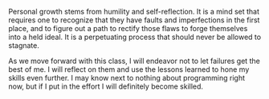 Personal growth stems from humility and self-reflection.  It is a mind set that requires one to recognize that they have faults and imperfections in the first place, and to figure out a path to rectify those flaws to forge themselves into a held ideal.  It is a perpetuating process that should never be allowed to stagnate.

As we move forward with this class, I will endeavor not to let failures get the best of me.  I will reflect on them and use the lessons learned to hone my skills even further.  I may know next to nothing about programming right now, but if I put in the effort I will definitely become skilled.
